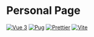 # Personal Page

[![Vue 3](https://img.shields.io/badge/Vue-3.x-42b883?logo=vue.js&logoColor=white&style=for-the-badge)](https://vuejs.org/)
[![Pug](https://img.shields.io/badge/Template-Pug-a86454?logo=pug&logoColor=white&style=for-the-badge)](https://pugjs.org/)
[![Prettier](https://img.shields.io/badge/Code%20Style-Prettier-f7b93e?logo=prettier&logoColor=white&style=for-the-badge)](https://prettier.io/)
[![Vite](https://img.shields.io/badge/Built%20With-Vite-646cff?logo=vite&logoColor=white&style=for-the-badge)](https://vitejs.dev/)
